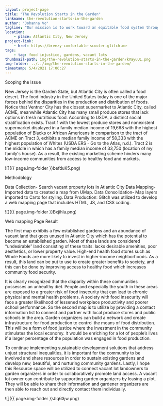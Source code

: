 ```yaml
---
layout: project-page
title: "The Revolution Starts in the Garden"
linkname: the-revolution-starts-in-the-garden
author: "Johanna Vo"
tagline: "Our mission is to work toward an equitable food system through self-sufficient resources and collaborative systems."
location:
    - place: Atlantic City, New Jersey 
project-link:
    - href: https://breezy-comfortable-scooter.glitch.me
tags:
    - tag: food injustice, gardens, vacant lots
thumbnail-path: img/the-revolution-starts-in-the-garden/kVayuU1.png
img-folder: ../../img/the-revolution-starts-in-the-garden/
timestamp: 5/4/2021 17:06:27
---
```

Scoping the Issue 

New Jersey is the Garden State, but Atlantic City is often called a food desert. The food industry in the United States today is one of the major forces behind the disparities in the production and distribution of foods. Notice that Ventnor City has the closest supermarket to Atlantic City, called ACME, meanwhile Atlantic City has many small produce stores that lack options in fresh nutritious food. According to USDA, a distinct social stratification exists. Tract 1 with the lowest produce stores and nonexistent supermarket displayed in a family median income of 19,668 with the highest population of Blacks or African Americans in comparison to the tract of ACME on Tract 3, exhibits a median family income of 58,333 with the highest population of Whites (USDA ERS - Go to the Atlas, n.d.). Tract 2 is the middle in which has a family median income of 33,750 (location of my family's house). As a result, the existing marketing scheme hinders many low-income communities from access to healthy food and markets. 

![]({{ page.img-folder }}befduK5.png)

Methodology 

Data Collection- Search vacant property lots in Atlantic City 
Data Mapping- Imported data to created a map from UMap. 
Data Consolidation- Map layers imported to Carto for styling.
Data Production: Glitch was utilized to develop a web mapping page that includes HTML, JS, and CSS coding.

![]({{ page.img-folder }}Bxjihlu.png)

Web mapping Page Result 

The first map exhibits a few established gardens and an abundance of vacant land that goes unused in Atlantic City which has the potential to become an established garden. Most of these lands are considered “undesirable” land consisting of these traits: lacks desirable amenities, poor aesthetics, or lower property value. High-end health food stores such as Whole Foods are more likely to invest in higher-income neighborhoods. As a result, this land can be put to use to create greater benefits to society, and this can be done by improving access to healthy food which increases community food security. 

It is clearly recognized that the disparity within these communities possesses an unhealthy diet. People and especially the youth in these areas are exposed to a greater risk of food insecurity that can lead to chronic physical and mental health problems. A society with food insecurity will face a greater likelihood of lessened workplace productivity and poorer school performance. So the second map is to utilize by providing a contact information list to connect and partner with local produce stores and public schools in the area. Garden organizers can build a network and create infrastructure for food production to control the means of food distribution. This will be a form of food justice where the investment in the community stimulates the local economy. It would be enriching for a lot of people’s lives if a larger percentage of the population was engaged in food production.

To continue implementing sustainable development solutions that address unjust structural inequalities, it is important for the community to be involved and share resources in order to sustain existing gardens and develop new, beautiful, and nurturing community gardens. Lastly, I hope this Resource space will be utilized to connect vacant lot landowners to garden organizers in order to collaboratively promote land access. A vacant lot owner can contribute by supporting garden organizers by leasing a plot. They will be able to share their information and gardener organizers are then able to reach out and directly contact them individually.

![]({{ page.img-folder }}JIq63jw.png)

